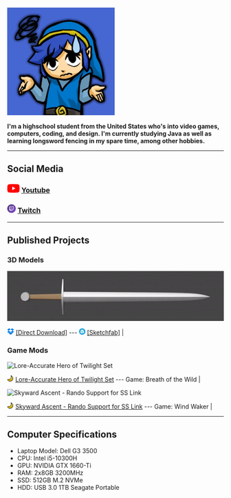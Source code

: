 ![Profile Image](/content/TFH_Blue_Link_24-bit.png)

**I'm a highschool student from the United States who's into video games, computers, coding, and design.
I'm currently studying Java as well as learning longsword fencing in my spare time, among other hobbies.**

---

## Social Media

### ![ ](/content/web-logos/YouTube_Icon.png) [Youtube](https://www.youtube.com/channel/UCgEBxYYn-jt4SFe8gCMe9PA)

### ![ ](/content/web-logos/Twitch_Icon.png) [Twitch](https://www.twitch.tv/thec_stew)

---

## Published Projects

### 3D Models

![Steel Arming Sword](/content/Steel%20Arming%20Sword%20Render.gif)

![](/content/web-logos/Dropbox_Icon.png) [[Direct Download]](https://www.dropbox.com/s/a98kkod7dnlyqge/%5BC%20Stew%5D%20Steel%20Arming%20Sword.7z?dl=0) --- ![](/content/web-logos/Sketchfab_Icon.png) [[Sketchfab]](https://sketchfab.com/3d-models/steel-arming-sword-9f0ef5f6caab48359a667a4581e4f125) |

### Game Mods

![Lore-Accurate Hero of Twilight Set](https://gamebanana.com/mods/embeddables/384959?type=large)

![](/content/web-logos/Gamebanana_Icon.png) [Lore-Accurate Hero of Twilight Set](https://gamebanana.com/mods/384959) --- Game: Breath of the Wild |

![Skyward Ascent - Rando Support for SS Link](https://gamebanana.com/mods/embeddables/390174?type=large)

![](/content/web-logos/Gamebanana_Icon.png) [Skyward Ascent - Rando Support for SS Link](https://gamebanana.com/mods/390174) --- Game: Wind Waker |

---

## Computer Specifications

- Laptop Model: Dell G3 3500
- CPU: Intel i5-10300H
- GPU: NVIDIA GTX 1660-Ti
- RAM: 2x8GB 3200MHz
- SSD: 512GB M.2 NVMe
- HDD: USB 3.0 1TB Seagate Portable
